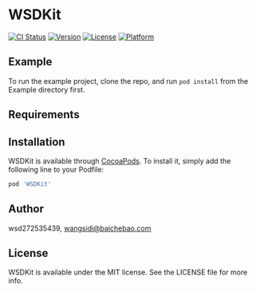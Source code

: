 # WSDKit

[![CI Status](https://img.shields.io/travis/wsd272535439/WSDKit.svg?style=flat)](https://travis-ci.org/wsd272535439/WSDKit)
[![Version](https://img.shields.io/cocoapods/v/WSDKit.svg?style=flat)](https://cocoapods.org/pods/WSDKit)
[![License](https://img.shields.io/cocoapods/l/WSDKit.svg?style=flat)](https://cocoapods.org/pods/WSDKit)
[![Platform](https://img.shields.io/cocoapods/p/WSDKit.svg?style=flat)](https://cocoapods.org/pods/WSDKit)

## Example

To run the example project, clone the repo, and run `pod install` from the Example directory first.

## Requirements

## Installation

WSDKit is available through [CocoaPods](https://cocoapods.org). To install
it, simply add the following line to your Podfile:

```ruby
pod 'WSDKit'
```

## Author

wsd272535439, wangsidi@baichebao.com

## License

WSDKit is available under the MIT license. See the LICENSE file for more info.
